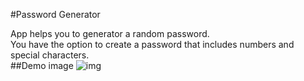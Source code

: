 #Password Generator

App helps you to generator a random password.
<br>
You have the option to create a password that includes numbers and special characters.
<br>
##Demo image
![img](https://i.postimg.cc/9QMJdcxP/Screenshot-2023-12-12-190641.png)